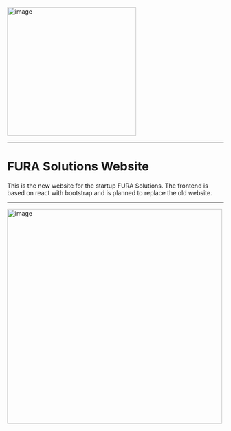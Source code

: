 <img src="https://github.com/user-attachments/assets/e33ad1a4-9138-4344-98a5-2b8c4c9fcd76" alt="image" height="300"/>

---

# FURA Solutions Website

This is the new website for the startup FURA Solutions. The frontend is based on react with bootstrap and is planned to replace the old website.

---
<img src="https://github.com/user-attachments/assets/9a7a1852-08ed-4df6-a9a0-640f8658a63b" alt="image" height="500"/>
